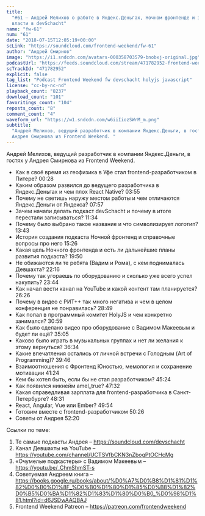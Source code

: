 ```yaml
---
title:
  "#61 – Андрей Мелихов о работе в Яндекс.Деньгах, Ночном фронтенде и захвате
  власти в devSchacht"
name: "fw-61"
num: "61"
date: "2018-07-15T12:05:19+00:00"
scLink: "https://soundcloud.com/frontend-weekend/fw-61"
author: "Андрей Смирнов"
image: "https://i1.sndcdn.com/avatars-000358703579-bnobxj-original.jpg"
podcastUrl: "https://feeds.soundcloud.com/stream/471782952-frontend-weekend-fw-61.m4a"
scTrackId: "471782952"
explicit: false
tag_list: "Podcast Frontend Weekend fw devschacht holyjs javascript"
license: "cc-by-nc-nd"
playback_count: "8237"
download_count: "101"
favoritings_count: "104"
reposts_count: "8"
comment_count: "4"
waveform_url: "https://w1.sndcdn.com/w6iiIiozSWrM_m.png"
subtitle:
  "Андрей Мелихов, ведущий разработчик в компании Яндекс.Деньги, в гостях у
  Андрея Смирнова из Frontend Weekend. "
---
```


Андрей Мелихов, ведущий разработчик в компании Яндекс.Деньги, в гостях у Андрея
Смирнова из Frontend Weekend.

- Как в своё время из геофизика в Уфе стал frontend-разработчиком в Питере?
  <timecode sec="28">00:28</timecode>
- Каким образом развился до ведущего разработчика в Яндекс.Деньгах и чем плох
  React Native? <timecode sec="235">03:55</timecode>
- Почему не светишь наружу местом работы и чем отличаются Яндекс.Деньги от
  Яндекса? <timecode sec="477">07:57</timecode>
- Зачем начали делать подкаст devSchacht и почему в итоге перестали
  записываться? <timecode sec="694">11:34</timecode>
- Почему было выбрано такое название и что символизирует логотип?
  <timecode sec="823">13:43</timecode>
- История создания подкаста Ночной фронтенд и справочные вопросы про него
  <timecode sec="926">15:26</timecode>
- Какая цель Ночного фронтенда и есть ли дальнейшие планы развития подкаста?
  <timecode sec="1190">19:50</timecode>
- Не обижаются ли те ребята (Вадим и Рома), с кем поднималась Девшахта?
  <timecode sec="1336">22:16</timecode>
- Почему так угораешь по оборудованию и сколько уже всего успел накупить?
  <timecode sec="1424">23:44</timecode>
- Как начал вести канал на YouTube и какой контент там планируется?
  <timecode sec="1586">26:26</timecode>
- Почему в видео с РИТ++ так много негатива и чем в целом конференция не
  понравилась? <timecode sec="1729">28:49</timecode>
- Как попал в программный комитет HolyJS и чем конкретно занимался?
  <timecode sec="1859">30:59</timecode>
- Как было сделано видео про оборудование с Вадимом Макеевым и будет ли ещё?
  <timecode sec="2105">35:05</timecode>
- Каково было играть в музыкальных группах и нет ли желания к этому вернуться?
  <timecode sec="2194">36:34</timecode>
- Какие впечатления остались от личной встречи с Голодным (Art of Programming)?
  <timecode sec="2386">39:46</timecode>
- Взаимоотношения с Фронтенд Юностью, мемология и сохранение мотивации
  <timecode sec="2484">41:24</timecode>
- Кем бы хотел быть, если бы не стал разработчиком?
  <timecode sec="2724">45:24</timecode>
- Как появился никнейм amel_true? <timecode sec="2852">47:32</timecode>
- Какая справедливая зарплата для frontend-разработчика в Санкт-Петербурге?
  <timecode sec="2911">48:31</timecode>
- React, Angular, Vue или Ember? <timecode sec="2994">49:54</timecode>
- Готовим вместе с frontend-разработчиком <timecode sec="3026">50:26</timecode>
- Советы от Андрея <timecode sec="3140">52:20</timecode>

Ссылки по теме:

1. Те самые подкасты Андрея – <https://soundcloud.com/devschacht>
2. Канал Девшахты на YouTube –
   <https://youtube.com/channel/UCTSVfbCKN3nZbogPtOCHcMg>
3. «Очумелые подкастеры» с Вадимом Макеевым – <https://youtu.be/_ChmShmST-s>
4. Советуемая Андреем книга –
   <https://books.google.ru/books/about/%D0%A7%D0%B8%D1%81%D1%82%D0%B0%D1%8F_%D0%B0%D1%80%D1%85%D0%B8%D1%82%D0%B5%D0%BA%D1%82%D1%83%D1%80%D0%B0_%D0%98%D1%81.html?id=d6JSDwAAQBAJ>
5. Frontend Weekend Patreon – <https://patreon.com/frontendweekend>
